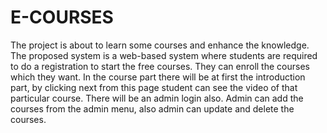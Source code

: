 # E-COURSES

The project is about to learn some courses and enhance the knowledge. The proposed system is a web-based system where students are required to do a registration to start the free courses. They can enroll the courses which they want. In the course part there will be at first the introduction part, by clicking next from this page student can see the video of that particular course. There will be an admin login also. Admin can add the courses from the admin menu, also admin can update and delete the courses.
